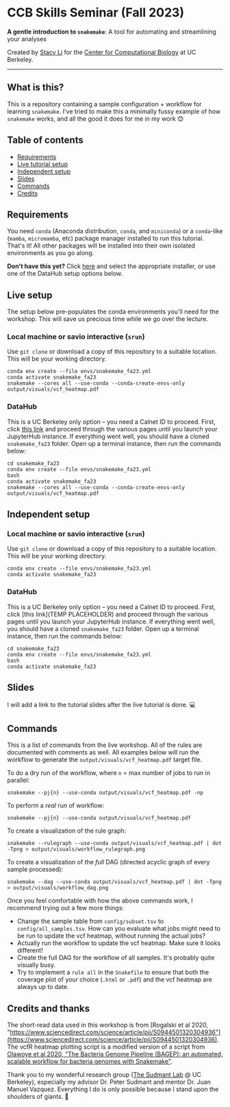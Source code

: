 # CCB Skills Seminar (Fall 2023)
**A gentle introduction to `snakemake`**: A tool for automating and streamlining your analyses

Created by [Stacy Li](stacy.li) for the [Center for Computational Biology](ccb.berkeley.edu) at UC Berkeley.

--------------

## What is this?
This is a repository containing a sample configuration + workflow for learning `snakemake`. I've tried to make this a minimally fussy example of how `snakemake` works, and all the good it does for me in my work 😊

## Table of contents

- [Requirements](#requirements)
- [Live tutorial setup](#live-tutorial-setup)
- [Independent setup](#independent-tutorial-setup)
- [Slides](#slides)
- [Commands](#commands)
- [Credits](#credits)

## Requirements
You need `conda` (Anaconda distribution, `conda`, and `miniconda`) or a `conda`-like (`mamba`, `micromamba`, etc) package manager installed to run this tutorial. That's it! All other packages will be installed into their own isolated environments as you go along.

**Don't have this yet?** Click [here](https://docs.conda.io/projects/miniconda/en/latest/) and select the appropriate installer, or use one of the DataHub setup options below.

## Live setup
The setup below pre-populates the conda environments you'll need for the workshop. This will save us precious time while we go over the lecture.
### Local machine or savio interactive (`srun`)
Use `git clone` or download a copy of this repository to a suitable location. This will be your working directory.
```
conda env create --file envs/snakemake_fa23.yml
conda activate snakemake_fa23
snakemake --cores all --use-conda --conda-create-envs-only output/visuals/vcf_heatmap.pdf
```

### DataHub
This is a UC Berkeley only option – you need a Calnet ID to proceed.
First, click [this link]() and proceed through the various pages until you launch your JupyterHub instance. If everything went well, you should have a cloned `snakemake_fa23` folder.
Open up a terminal instance, then run the commands below:
```
cd snakemake_fa23
conda env create --file envs/snakemake_fa23.yml
bash
conda activate snakemake_fa23
snakemake --cores all --use-conda --conda-create-envs-only output/visuals/vcf_heatmap.pdf
```

## Independent setup
### Local machine or savio interactive (`srun`)
Use `git clone` or download a copy of this repository to a suitable location. This will be your working directory.
```
conda env create --file envs/snakemake_fa23.yml
conda activate snakemake_fa23
```

### DataHub
This is a UC Berkeley only option – you need a Calnet ID to proceed.
First, click [this link](TEMP PLACEHOLDER) and proceed through the various pages until you launch your JupyterHub instance. If everything went well, you should have a cloned `snakemake_fa23` folder.
Open up a terminal instance, then run the commands below:
```
cd snakemake_fa23
conda env create --file envs/snakemake_fa23.yml
bash
conda activate snakemake_fa23
```
## Slides

I will add a link to the tutorial slides after the live tutorial is done. 💻

## Commands
This is a list of commands from the live workshop. All of the rules are documented with comments as well. All examples below will run the workflow to generate the `output/visuals/vcf_heatmap.pdf` target file.

To do a dry run of the workflow, where `n` = max number of jobs to run in parallel:
```
snakemake --pj{n} --use-conda output/visuals/vcf_heatmap.pdf -np
```

To perform a *real* run of workflow:
```
snakemake --pj{n} --use-conda output/visuals/vcf_heatmap.pdf
```

To create a visualization of the rule graph:
```
snakemake --rulegraph --use-conda output/visuals/vcf_heatmap.pdf | dot -Tpng > output/visuals/workflow_rulegraph.png
```

To create a visualization of the *full* DAG (directed acyclic graph of every sample processed):
```
snakemake --dag --use-conda output/visuals/vcf_heatmap.pdf | dot -Tpng > output/visuals/workflow_dag.png
```

Once you feel comfortable with how the above commands work, I recommend trying out a few more things:
* Change the sample table from `config/subset.tsv` to `config/all_samples.tsv`. How can you evaluate what jobs might need to be run to update the vcf heatmap, without running the actual jobs?
* Actually run the workflow to update the vcf heatmap. Make sure it looks different!
* Create the full DAG for the workflow of all samples. It's probably quite visually busy.
* Try to implement a `rule all` in the `Snakefile` to ensure that both the coverage plot of your choice (`.html` or `.pdf`) and the vcf heatmap are always up to date.

## Credits and thanks
The short-read data used in this workshop is from [Rogalski et al 2020, "https://www.sciencedirect.com/science/article/pii/S0944501320304936"](https://www.sciencedirect.com/science/article/pii/S0944501320304936). The vcfR heatmap plotting script is a modified version of a script from [Olawoye et al 2020, "The Bacteria Genome Pipeline (BAGEP): an automated, scalable workflow for bacteria genomes with Snakemake"](https://doi.org/10.7717/peerj.10121).

Thank you to my wonderful research group ([The Sudmant Lab](sudmantlab.org) @ UC Berkeley), especially my advisor Dr. Peter Sudmant and mentor Dr. Juan Manuel Vazquez. Everything I do is only possible because I stand upon the shoulders of giants. 🌟
